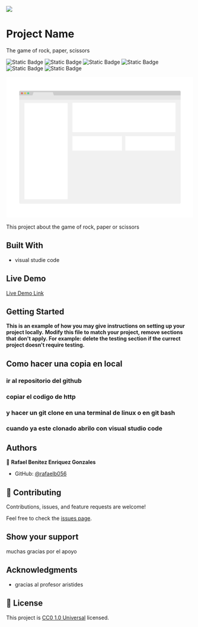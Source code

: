 ![](https://img.shields.io/badge/Uneweb-blue)

# Project Name

The game of rock, paper, scissors

![Static Badge](https://img.shields.io/badge/git-F05032?style=for-the-badge&logo=git&logoColor=F05032&logoSize=auto&labelColor=white) ![Static Badge](https://img.shields.io/badge/github-181717?style=for-the-badge&logo=github&logoColor=181717&logoSize=auto&labelColor=white) ![Static Badge](https://img.shields.io/badge/visual%20studio%20code-007ACC?style=for-the-badge&logo=visualstudiocode&logoColor=007ACC&logoSize=auto&labelColor=white) ![Static Badge](https://img.shields.io/badge/html%205-E34F26?style=for-the-badge&logo=html5&logoColor=E34F26&logoSize=auto&labelColor=white) ![Static Badge](https://img.shields.io/badge/css%203-1572B6?style=for-the-badge&logo=css3&logoColor=1572B6&logoSize=auto&labelColor=white)  ![Static Badge](https://img.shields.io/badge/javascript-F7DF1E?style=for-the-badge&logo=javascript&logoColor=F7DF1E&logoSize=auto&labelColor=black)

![prepreviewor del projecto](<app_screenshot.png>)

This project about the game of rock, paper or scissors

## Built With

- visual studie code


## Live Demo

[Live Demo Link]( https://rafaelb056.github.io/Palindro/)


## Getting Started

**This is an example of how you may give instructions on setting up your project locally.**
**Modify this file to match your project, remove sections that don't apply. For example: delete the testing section if the currect project doesn't require testing.**


## Como hacer una copia en local

### ir al repositorio del github

### copiar el codigo de http

### y hacer un git clone en una terminal de linux o en git bash

### cuando ya  este clonado abrilo con visual studio code

## Authors

👤 **Rafael Benitez Enriquez Gonzales**

- GitHub: [@rafaelb056](https://github.com/rafaelb056)

## 🤝 Contributing

Contributions, issues, and feature requests are welcome!

Feel free to check the [issues page](https://github.com/rafaelb056/test_to_flexbox/issues).

## Show your support

muchas gracias por el apoyo

## Acknowledgments

-  gracias al profesor aristides

## 📝 License

This project is [CC0 1.0 Universal](LICENSE) licensed.